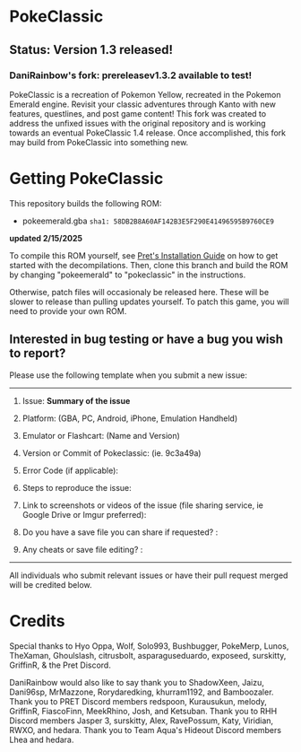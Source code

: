 # PokeClassic
## Status: Version 1.3 released!
### DaniRainbow's fork: prereleasev1.3.2 available to test!

PokeClassic is a recreation of Pokemon Yellow, recreated in the Pokemon Emerald engine. Revisit your classic adventures through Kanto with new features, questlines, and post game content!
This fork was created to address the unfixed issues with the original repository and is working towards an eventual PokeClassic 1.4 release. Once accomplished, this fork may build from PokeClassic into something new.
# Getting PokeClassic
This repository builds the following ROM:

* pokeemerald.gba `sha1: 58DB2B8A60AF142B3E5F290E41496595B9760CE9`

**updated 2/15/2025**

To compile this ROM yourself, see [Pret's Installation Guide](https://github.com/pret/pokeemerald/blob/master/INSTALL.md) on how to get started with the decompilations. Then, clone this branch and build the ROM by changing "pokeemerald" to "pokeclassic" in the instructions.

Otherwise, patch files will occasionaly be released here. These will be slower to release than pulling updates yourself. To patch this game, you will need to provide your own ROM.
## Interested in bug testing or have a bug you wish to report?

Please use the following template when you submit a new issue: 

---
1) Issue: **Summary of the issue**

2) Platform: (GBA, PC, Android, iPhone, Emulation Handheld)
3) Emulator or Flashcart: (Name and Version)
4) Version or Commit of Pokeclassic: (ie. 9c3a49a)
4) Error Code (if applicable):
5) Steps to reproduce the issue: 
6) Link to screenshots or videos of the issue (file sharing service, ie Google Drive or Imgur preferred):
7) Do you have a save file you can share if requested? : 
8) Any cheats or save file editing? :
---
All individuals who submit relevant issues or have their pull request merged will be credited below.
# Credits
Special thanks to  Hyo Oppa, Wolf, Solo993, Bushbugger, PokeMerp, Lunos, TheXaman, Ghoulslash, citrusbolt, asparaguseduardo, exposeed, surskitty, GriffinR, & the Pret Discord.

DaniRainbow would also like to say thank you to ShadowXeen, Jaizu, Dani96sp, MrMazzone, Rorydaredking, khurram1192, and Bamboozaler. Thank you to PRET Discord members redspoon, Kurausukun, melody, GriffinR, FiascoFinn, MeekRhino, Josh, and Ketsuban. Thank you to RHH Discord members Jasper 3, surskitty, Alex, RavePossum, Katy, Viridian, RWXO, and hedara. Thank you to Team Aqua's Hideout Discord members Lhea and hedara. 

